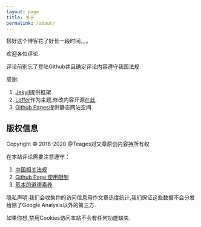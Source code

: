 ```yaml
---
layout: page
title: 关于
permalink: /about/
---
```


搭好这个博客花了好长一段时间。。。

欢迎各位评论

评论前别忘了登陆Github并且确定评论内容遵守我国法规
<!-- more -->
  
感谢:
1. [Jekyll](https://jekyllrb.com/)提供框架.
2. [Loffer](https://github.com/FromEndWorld/LOFFER)作为主题,修改内容开源[在此](https://github.com/Teages/loffer-blog).
3. [Github Pages](https://pages.github.com/)提供静态网站空间.

## 版权信息
Copyright © 2018-2020 @Teages对文章原创内容持所有权

在本站评论需要注意遵守：

1. [中国相关法规](http://www.gov.cn/ziliao/flfg/index.htm)</br>
2. [Github Page 使用限制](https://help.github.com/en/articles/what-is-github-pages#usage-limits)</br>
3. [基本的道德素养](https://baike.baidu.com/item/%E9%81%93%E5%BE%B7/7931209)

隐私声明:我们会收集你的访问信息用作文章热度统计,我们保证这些数据不会分发给除了Google Analysis以外的第三方.

如果你想,禁用Cookies访问本站不会有任何功能缺失.
